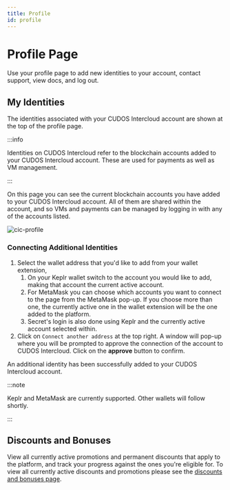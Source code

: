 ```yaml
---
title: Profile
id: profile
---
```


# Profile Page

Use your profile page to add new identities to your account, contact support, view docs, and log out.

## My Identities

The identities associated with your CUDOS Intercloud account are shown at the top of the profile page. 

:::info

Identities on CUDOS Intercloud refer to the blockchain accounts added to your CUDOS Intercloud account. These are used for payments as well as VM management. 

:::

On this page you can see the current blockchain accounts you have added to your CUDOS Intercloud account.
All of them are shared within the account, and so VMs and payments can be managed by logging in with any of the accounts listed.

![cic-profile](@site/static/img/cic-profile.png)

### Connecting Additional Identities

1. Select the wallet address that you'd like to add from your wallet extension,
    1. On your Keplr wallet switch to the account you would like to add, making that account the current active account.
    2. For MetaMask you can choose which accounts you want to connect to the page from the MetaMask pop-up. If you choose more than one, the currently active one in the wallet extension will be the one added to the platform.
    3. Secret's login is also done using Keplr and the currently active account selected within.
2. Click on `Connect another address` at the top right. A window will pop-up where you will be prompted to approve the connection of the account to CUDOS Intercloud. Click on the **approve** button to confirm.

An additional identity has been successfully added to your CUDOS Intercloud account. 

:::note

Keplr and MetaMask are currently supported. Other wallets will follow shortly.

:::

## Discounts and Bonuses

View all currently active promotions and permanent discounts that apply to the platform, and track your progress against the ones you're eligible for.
To view all currently active discounts and promotions please see the [discounts and bonuses page](/docs/cudos-intercloud/discounts-and-bonuses.md).